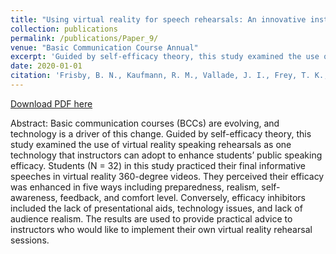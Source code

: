 ```yaml
---
title: "Using virtual reality for speech rehearsals: An innovative instructor approach to enhance student public speaking efficacy"
collection: publications
permalink: /publications/Paper_9/
venue: "Basic Communication Course Annual"
excerpt: 'Guided by self-efficacy theory, this study examined the use of virtual reality speaking rehearsals as one technology that instructors can adopt to enhance students’ public speaking efficacy.'
date: 2020-01-01
citation: 'Frisby, B. N., Kaufmann, R. M., Vallade, J. I., Frey, T. K., & Martin, J. C. (2020). Using virtual reality for speech rehearsals: An innovative instructor approach to enhance student public speaking efficacy. <i>Basic Communication Course Annual, 32</i>, 59-78. https://ecommons.udayton.edu/bcca/vol32/iss1/6/'
---
```


[Download PDF here](http://tkodyfrey.github.io/files/VR.pdf)

Abstract: Basic communication courses (BCCs) are evolving, and technology is a driver of this change. Guided by self-efficacy theory, this study examined the use of virtual reality speaking rehearsals as one technology that instructors can adopt to enhance students’ public speaking efficacy. Students (N = 32) in this study practiced their final informative speeches in virtual reality 360-degree videos. They perceived their efficacy was enhanced in five ways including preparedness, realism, self-awareness, feedback, and comfort level. Conversely, efficacy inhibitors included the lack of presentational aids, technology issues, and lack of audience realism. The results are used to provide practical advice to instructors who would like to implement their own virtual reality rehearsal sessions.
